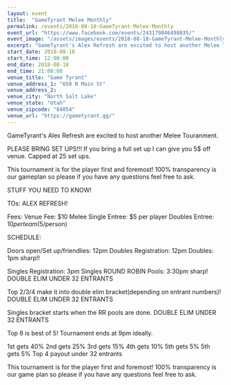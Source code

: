 ```yaml
---
layout: event
title:  "GameTyrant Melee Monthly"
permalink: /events/2018-08-18-GameTyrant-Melee-Monthly
event_url: "https://www.facebook.com/events/243179846498035/"
event_image: "/assets/images/events/2018-08-18-GameTyrant-Melee-Monthly.jpg"
excerpt: "GameTyrant's Alex Refresh are excited to host another Melee Touranment."
start_date: 2018-08-18
start_time: 12:00:00
end_date: 2018-08-18
end_time: 21:00:00
venue_title: "Game Tyrant"
venue_address_1: "650 N Main St"
venue_address_2:
venue_city: "North Salt Lake"
venue_state: "Utah"
venue_zipcode: "84054"
venue_url: "https://gametyrant.gg/"
---
```


GameTyrant's Alex Refresh are excited to host another Melee Touranment.

PLEASE BRING SET UPS!!! If you bring a full set up I can give you 5$ off venue. Capped at 25 set ups. 

This tournament is for the player first and foremost! 100% transparency is our gameplan so please if you have any questions feel free to ask. 

STUFF YOU NEED TO KNOW!

TOs: ALEX REFRESH! 

Fees:
Venue Fee: $10
Melee Single Entree: $5 per player
Doubles Entree: $10 per team($5/person)

SCHEDULE:

Doors open/Set up/friendlies: 12pm
Doubles Registration: 12pm
Doubles: 1pm sharp!!

Singles Registration: 3pm
Singles ROUND ROBIN Pools: 3:30pm sharp! 
DOUBLE ELIM UNDER 32 ENTRANTS

Top 2/3/4 make it into double elim bracket(depending on entrant numbers)!
DOUBLE ELIM UNDER 32 ENTRANTS

Singles bracket starts when the RR pools are done.
DOUBLE ELIM UNDER 32 ENTRANTS

Top 8 is best of 5! Tournament ends at 9pm ideally. 

1st gets 40% 
2nd gets 25%
3rd gets 15%
4th gets 10%
5th gets 5%
5th gets 5%
Top 4 payout under 32 entrants

This tournament is for the player first and foremost! 100% transparency is our game plan so please if you have any questions feel free to ask.
